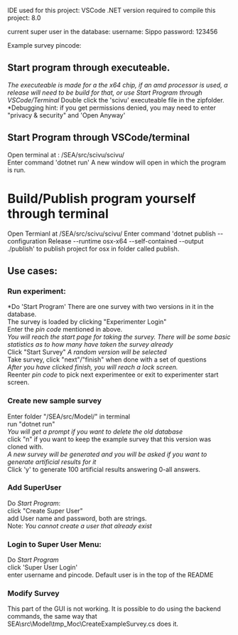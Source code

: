 IDE used for this project: VSCode
.NET version required to compile this project: 8.0

current super user in the database:
username: Sippo
password: 123456

Example survey pincode: 

## Start program through executeable.
*The executeable is made for a the x64 chip, if an amd processor is used, a release will need to be build for that, or use *Start Program through VSCode/Terminal**
Double click the 'scivu' executeable file in the zipfolder.
*Debugging hint: if you get permissions denied, you may need to enter "privacy & security" and 'Open Anyway' 

## Start Program through VSCode/terminal
Open terminal at : /SEA/src/scivu/scivu/ \
Enter command 'dotnet run'
A new window will open in which the program is run. 

# Build/Publish program yourself through terminal
Open Termianl at /SEA/src/scivu/scivu/
Enter command 'dotnet publish --configuration Release --runtime osx-x64 --self-contained --output ./publish' to publish project for osx in folder called publish.

## Use cases:
### Run experiment:
*Do 'Start Program'
There are one survey with two versions in it in the database. \
The survey is loaded by clicking "Experimenter Login"\
Enter the *pin code* mentioned in above.\
*You will reach the start page for taking the survey. There will be some basic statistics as to how many have taken the survey already*\
Click "Start Survey"
*A random version will be selected*\
Take survey, click "next"/"finish" when done with a set of questions\
*After you have clicked finish, you will reach a lock screen.*\
Reenter *pin code* to pick next experimentee or exit to experimenter start screen.

### Create new sample survey
Enter folder "/SEA/src/Model/" in terminal\
run "dotnet run"\
*You will get a prompt if you want to delete the old database*\
click "n" if you want to keep the example survey that this version was cloned with.\
*A new survey will be generated and you will be asked if you want to generate artificial results for it*\
Click 'y' to generate 100 artificial results answering 0-all answers.

### Add SuperUser
Do *Start Program*:\
click "Create Super User"\
add User name and password, both are strings.\
Note: *You cannot create a user that already exist*

### Login to Super User Menu:
Do *Start Program*\
click 'Super User Login'\
enter username and pincode. Default user is in the top of the README

### Modify Survey
This part of the GUI is not working. It is possible to do using the backend commands, the same way that SEA\src\Model\tmp_Moc\CreateExampleSurvey.cs does it.
